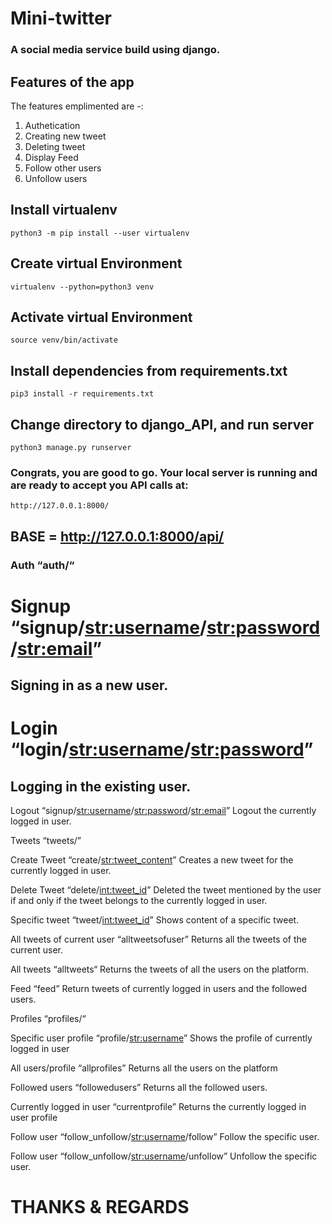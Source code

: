 # Mini-twitter


### A social media service build using django.

## Features of the app

The features emplimented are -:

1. Authetication
1. Creating new tweet
1. Deleting tweet
1. Display Feed
1. Follow other users
2. Unfollow users


## Install virtualenv

    python3 -m pip install --user virtualenv
    
## Create virtual Environment

    virtualenv --python=python3 venv    
    
## Activate virtual Environment

    source venv/bin/activate 
    
## Install dependencies from requirements.txt

    pip3 install -r requirements.txt 
    
## Change directory to django_API, and run server

    python3 manage.py runserver 
    
    
### Congrats, you are good to go. Your local server is running and are ready to accept you API calls at:

    http://127.0.0.1:8000/
    
    
## BASE = http://127.0.0.1:8000/api/

### Auth “auth/“

# Signup “signup/<str:username>/<str:password>/<str:email>”
## Signing in as a new user.

# Login “login/<str:username>/<str:password>”
## Logging in the existing user.

Logout “signup/<str:username>/<str:password>/<str:email>”
Logout the currently logged in user.


Tweets   “tweets/”

Create Tweet “create/<str:tweet_content>”
Creates a new tweet for the currently logged in user.

Delete Tweet “delete/<int:tweet_id>”
Deleted the tweet mentioned by the user if and only if the tweet belongs to the currently logged in user.

Specific tweet “tweet/<int:tweet_id>”
Shows content of a specific tweet.

All tweets of current user “alltweetsofuser”
Returns all the tweets of the current user.

All tweets “alltweets“
Returns the tweets of all the users on the platform.

Feed “feed”
Return tweets of currently logged in users and the followed users.


Profiles “profiles/“

Specific user profile “profile/<str:username>”
Shows the profile of currently logged in user

All users/profile “allprofiles”
Returns all the users on the platform

Followed users “followedusers”
Returns all the followed users.

Currently logged in user “currentprofile”
Returns the currently logged in user profile

Follow user “follow_unfollow/<str:username>/follow”
Follow the specific user.

Follow user “follow_unfollow/<str:username>/unfollow”
Unfollow the specific user.
    
    
    
# THANKS & REGARDS    
